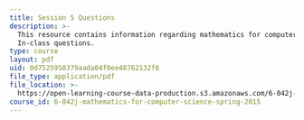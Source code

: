 ```yaml
---
title: Session 5 Questions
description: >-
  This resource contains information regarding mathematics for computer science:
  In-class questions.
type: course
layout: pdf
uid: 0d7525958379aada04f0ee48762132f6
file_type: application/pdf
file_location: >-
  https://open-learning-course-data-production.s3.amazonaws.com/6-042j-mathematics-for-computer-science-spring-2015/0d7525958379aada04f0ee48762132f6_MIT6_042JS15_cp5.pdf
course_id: 6-042j-mathematics-for-computer-science-spring-2015
---
```

